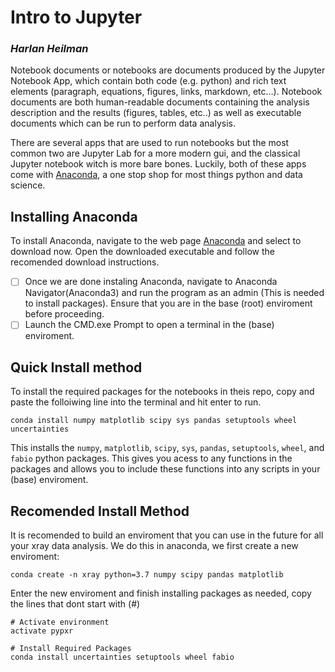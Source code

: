 # Intro to Jupyter
### *Harlan Heilman*

Notebook documents or notebooks are documents produced by the Jupyter Notebook App, which contain both code (e.g. python) and rich text elements (paragraph, equations, figures, links, markdown, etc…). Notebook documents are both human-readable documents containing the analysis description and the results (figures, tables, etc..) as well as executable documents which can be run to perform data analysis.

There are several apps that are used to run notebooks but the most common two are Jupyter Lab for a more modern gui, and the classical Jupyter notebook witch is more bare bones. Luckily, both of these apps come with [Anaconda](https://www.anaconda.com/), a one stop shop for most things python and data science. 

## Installing Anaconda

To install Anaconda, navigate to the web page [Anaconda](https://www.anaconda.com/) and select to download now. Open the downloaded executable and follow the recomended download instructions. 

- [ ] Once we are done instaling Anaconda, navigate to Anaconda Navigator(Anaconda3) and run the program as an admin (This is needed to install packages). Ensure that you are in the base (root) enviroment before proceeding. 
- [ ] Launch the CMD.exe Prompt to open a terminal in the (base) enviroment. 

## Quick Install method

To install the required packages for the notebooks in theis repo, copy and paste the folloiwing line into the terminal and hit enter to run. 

`conda install numpy matplotlib scipy sys pandas setuptools wheel uncertainties`


This installs the `numpy`, `matplotlib`, `scipy`, `sys`, `pandas`, `setuptools`, `wheel`, and `fabio` python packages. This gives you acess to any functions in the packages and allows you to include these functions into any scripts in your (base) enviroment. 

## Recomended Install Method

It is recomended to build an enviroment that you can use in the future for all your xray data analysis. We do this in anaconda, we first create a new enviroment:

`conda create -n xray python=3.7 numpy scipy pandas matplotlib`

Enter the new enviroment and finish installing packages as needed, copy the lines that dont start with (#)

```
# Activate environment
activate pypxr

# Install Required Packages
conda install uncertainties setuptools wheel fabio 
```

